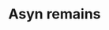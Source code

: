---
layout: item
title: Asyn remains
item-id: 3402
datatable: true
id: 3402
name: "Asyn remains"
members: true
lowalch: 0
highalch: 0
examine: "The remains of a deadly shade."
monsters:
  - id: 1283
    name: "Asyn Shadow"
    members: true
    combat_level: 100
    wiki_url: "https://oldschool.runescape.wiki/w/Asyn_Shade#Shadow"
    drops:
      - quantity: "1"
        rarity: 1
    image: "https://oldschool.runescape.wiki/images/thumb/d/d4/Asyn_Shade.png/130px-Asyn_Shade.png?22b50"
  - id: 1284
    name: "Asyn Shade"
    members: true
    combat_level: 100
    wiki_url: "https://oldschool.runescape.wiki/w/Asyn_Shade#Shade"
    drops:
      - quantity: "1"
        rarity: 1
    image: "https://oldschool.runescape.wiki/images/thumb/d/d4/Asyn_Shade.png/130px-Asyn_Shade.png?22b50"
  - id: 5632
    name: "Asyn shadow"
    members: true
    combat_level: 110
    wiki_url: "https://oldschool.runescape.wiki/w/Asyn_shadow_(Temple_Trekking)"
    drops:
      - quantity: "1"
        rarity: 1
    image: "https://oldschool.runescape.wiki/images/thumb/d/d4/Asyn_Shade.png/120px-Asyn_Shade.png?22b50"
---